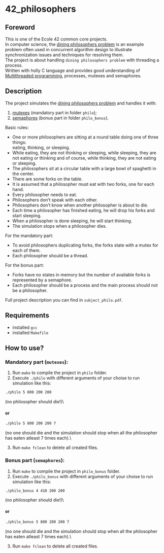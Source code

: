 # 42_philosophers

## Foreword
This is one of the Ecole 42 common core projects.\
In computer science, the [dining philosophers problem](https://en.wikipedia.org/wiki/Dining_philosophers_problem) is an example problem often used in concurrent algorithm design to illustrate synchronization issues and techniques for resolving them.\
The project is about handling `dining philosophers problem` with threading a process.\
Written with holly C language and provides good understanding of [Multithreaded programming](https://www.ibm.com/docs/en/aix/7.2?topic=concepts-multithreaded-programming), processes, mutexes and semaphores.

## Description
The project simulates the [dining philosophers problem](https://en.wikipedia.org/wiki/Dining_philosophers_problem) and handles it with:
1. [mutexes](https://www.ibm.com/docs/en/aix/7.2?topic=programming-using-mutexes) (mandatory part in folder `philo`);
2. [semaphores](https://www.ibm.com/docs/en/i/7.1?topic=threads-semaphores) (bonus part in folder `philo_bonus`).

Basic rules:
- One or more philosophers are sitting at a round table doing one of three things:\
eating, thinking, or sleeping.
- While eating, they are not thinking or sleeping, while sleeping, they are not eating or thinking and of course, while thinking, they are not eating or sleeping.
- The philosophers sit at a circular table with a large bowl of spaghetti in the center.
- There are some forks on the table.
- It is assumed that a philosopher must eat with two forks, one for each hand.
- Every philosopher needs to eat.
- Philosophers don’t speak with each other.
- Philosophers don’t know when another philosopher is about to die.
- Each time a philosopher has finished eating, he will drop his forks and start sleeping.
- When a philosopher is done sleeping, he will start thinking.
- The simulation stops when a philosopher dies.

For the mandatory part:
- To avoid philosophers duplicating forks, the forks state with a mutex for each of them.
- Each philosopher should be a thread.

For the bonus part:
- Forks have no states in memory but the number of available forks is represented by a semaphore.
- Each philosopher should be a process and the main process should not be a philosopher.

Full project description you can find in `subject_philo.pdf`.

## Requirements
- installed `gcc`
- installed `Makefile`

## How to use?
### Mandatory part (`mutexes`):
1. Run `make` to compile the project in `philo` folder.
2. Execute `./philo` with different arguments of your choise to run simulation like this:
```sh
./philo 5 800 200 200
```
(no philosopher should die!)\
#### or
```sh
./philo 5 800 200 200 7
```
(no one should die and the simulation should stop when all the philosopher has eaten atleast 7 times each).\

3. Run `make fclean` to delete all created files.

### Bonus part (`semaphores`):
1. Run `make` to compile the project in `philo_bonus` folder.
2. Execute `./philo_bonus` with different arguments of your choise to run simulation like this:
```sh
./philo_bonus 4 410 200 200
```
(no philosopher should die!)\
#### or
```sh
./philo_bonus 5 800 200 200 7
```
(no one should die and the simulation should stop when all the philosopher has eaten atleast 7 times each).\

3. Run `make fclean` to delete all created files.
